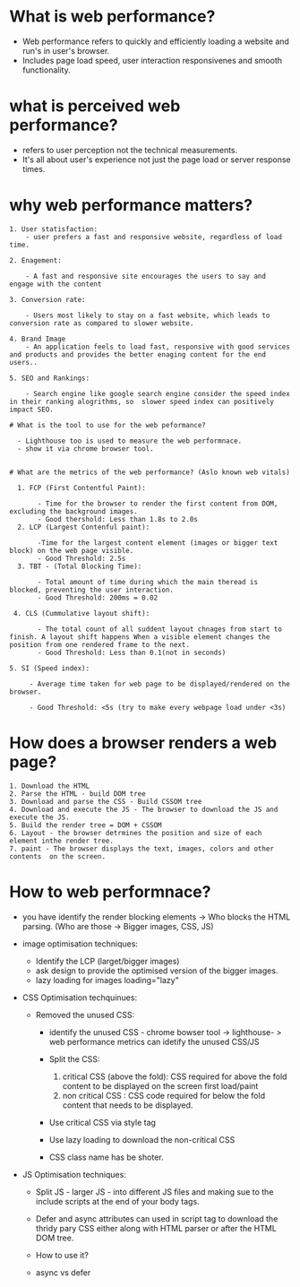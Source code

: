 # What is web performance?

- Web performance refers to quickly and efficiently loading a website and run's in user's browser.
- Includes page load speed, user interaction responsivenes and smooth functionality.

# what is perceived web performance?

- refers to user perception not the technical measurements.
- It's all about user's experience not just the page load or server response times.

# why web performance matters?

    1. User statisfaction:
        - user prefers a fast and responsive website, regardless of load time.

    2. Enagement:

        - A fast and responsive site encourages the users to say and engage with the content

    3. Conversion rate:

        - Users most likely to stay on a fast website, which leads to conversion rate as compared to slower website.

    4. Brand Image
        - An application feels to load fast, responsive with good services and products and provides the better enaging content for the end users..

    5. SEO and Rankings:

        - Search engine like google search engine consider the speed index in their ranking alogrithms, so  slower speed index can positively impact SEO.

    # What is the tool to use for the web peformance?

      - Lighthouse too is used to measure the web performnace.
      - show it via chrome browser tool.


    # What are the metrics of the web performance? (Aslo known web vitals)

      1. FCP (First Contentful Paint):

           - Time for the browser to render the first content from DOM, excluding the background images.
           - Good thershold: Less than 1.8s to 2.0s
      2. LCP (Largest Contenful paint):

           -Time for the largest content element (images or bigger text block) on the web page visible.
           - Good Threshold: 2.5s
      3. TBT - (Total Blocking Time):

           - Total amount of time during which the main theread is blocked, preventing the user interaction.
           - Good Threshold: 200ms = 0.02

     4. CLS (Cummulative layout shift):

           - The total count of all suddent layout chnages from start to finish. A layout shift happens When a visible element changes the position from one rendered frame to the next.
           - Good Threshold: Less than 0.1(not in seconds)

    5. SI (Speed index):

         - Average time taken for web page to be displayed/rendered on the browser.

         - Good Threshold: <5s (try to make every webpage load under <3s)

# How does a browser renders a web page?

    1. Download the HTML
    2. Parse the HTML - build DOM tree
    3. Download and parse the CSS - Build CSSOM tree
    4. Download and execute the JS - The browser to download the JS and execute the JS.
    5. Build the render tree = DOM + CSSOM
    6. Layout - the browser detrmines the position and size of each element inthe render tree.
    7. paint - The browser displays the text, images, colors and other contents  on the screen.

# How to web performnace?

- you have identify the render blocking elements -> Who blocks the HTML parsing. (Who are those -> Bigger images, CSS, JS)

- image optimisation techniques:

  - Identify the LCP (larget/bigger images)
  - ask design to provide the optimised version of the bigger images.
  - lazy loading for images loading="lazy"

- CSS Optimisation techquinues:

  - Removed the unused CSS:

    - identify the unused CSS - chrome bowser tool -> lighthouse- > web performance metrics can idetify the unused CSS/JS

    - Split the CSS:

      1.  critical CSS (above the fold):
          CSS required for above the fold content to be displayed on the screen first load/paint
      2.  non critical CSS : CSS code required for below the fold content that needs to be displayed.

    - Use critical CSS via style tag

    - Use lazy loading to download the non-critical CSS

    - CSS class name has be shoter.

- JS Optimisation techniques:

  - Split JS - larger JS - into different JS files and making sue to the include scripts at the end of your body tags.

  - Defer and async attributes can used in script tag to download the thridy pary CSS either along with HTML parser or after the HTML DOM tree.

  - How to use it?

     <script defer async src="https://example.com/vendor-scrtpt.js"></script>

  - async vs defer
